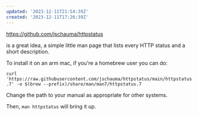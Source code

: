 ```yaml
---
updated: '2023-12-11T21:54:39Z'
created: '2023-12-11T17:26:39Z'
---
```

https://github.com/jschauma/httpstatus

is a great idea, a simple little man page that lists every HTTP status and a short description.

To install it on an arm mac, if you're a homebrew user you can do:

`curl 'https://raw.githubusercontent.com/jschauma/httpstatus/main/httpstatus.7' -o $(brew --prefix)/share/man/man7/httpstatus.7`

Change the path to your manual as appropriate for other systems.

Then, `man httpstatus` will bring it up.